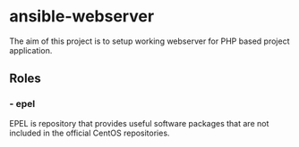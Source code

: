 # ansible-webserver
The aim of this project is to setup working webserver for PHP based project application. 

## Roles
### - epel
EPEL  is repository that provides useful software packages that are not included in the official CentOS repositories. 